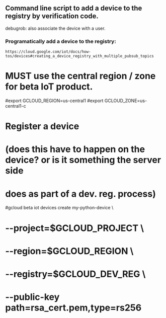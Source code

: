 ## Command line script to add a device to the registry by verification code.

debugrob: also associate the device with a user.

### Programatically add a device to the registry:
`https://cloud.google.com/iot/docs/how-tos/devices#creating_a_device_registry_with_multiple_pubsub_topics`


# MUST use the central region / zone for beta IoT product.
#export GCLOUD_REGION=us-central1
#export GCLOUD_ZONE=us-central1-c

# Register a device
# (does this have to happen on the device? or is it something the server side
# does as part of a dev. reg. process)
#gcloud beta iot devices create my-python-device \
#  --project=$GCLOUD_PROJECT \
#  --region=$GCLOUD_REGION \
#  --registry=$GCLOUD_DEV_REG \
#  --public-key path=rsa_cert.pem,type=rs256
